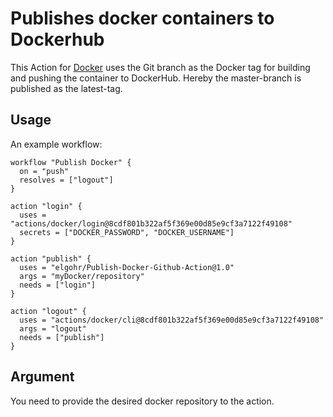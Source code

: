 # Publishes docker containers to Dockerhub

This Action for [Docker](https://www.docker.com/) uses the Git branch as the Docker tag for building and pushing the container to DockerHub.
Hereby the master-branch is published as the latest-tag.

## Usage

An example workflow:

```hcl
workflow "Publish Docker" {
  on = "push"
  resolves = ["logout"]
}

action "login" {
  uses = "actions/docker/login@8cdf801b322af5f369e00d85e9cf3a7122f49108"
  secrets = ["DOCKER_PASSWORD", "DOCKER_USERNAME"]
}

action "publish" {
  uses = "elgohr/Publish-Docker-Github-Action@1.0"
  args = "myDocker/repository"
  needs = ["login"]
}

action "logout" {
  uses = "actions/docker/cli@8cdf801b322af5f369e00d85e9cf3a7122f49108"
  args = "logout"
  needs = ["publish"]
}
```

## Argument

You need to provide the desired docker repository to the action.
